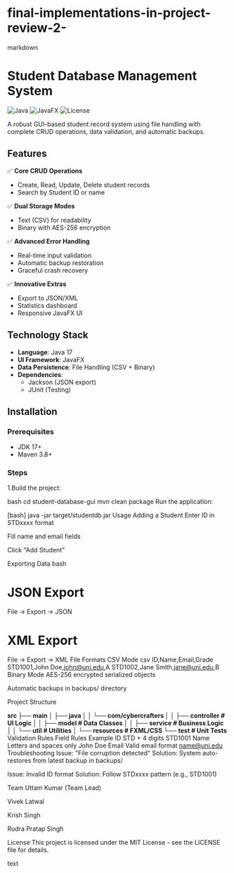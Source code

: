 # final-implementations-in-project-review-2-
markdown
# Student Database Management System

![Java](https://img.shields.io/badge/Java-17-blue)
![JavaFX](https://img.shields.io/badge/JavaFX-17-orange)
![License](https://img.shields.io/badge/License-MIT-green)

A robust GUI-based student record system using file handling with complete CRUD operations, data validation, and automatic backups.


## Features

✅ **Core CRUD Operations**  
- Create, Read, Update, Delete student records  
- Search by Student ID or name  

✅ **Dual Storage Modes**  
- Text (CSV) for readability  
- Binary with AES-256 encryption  

✅ **Advanced Error Handling**  
- Real-time input validation  
- Automatic backup restoration  
- Graceful crash recovery  

✅ **Innovative Extras**  
- Export to JSON/XML  
- Statistics dashboard  
- Responsive JavaFX UI  

## Technology Stack

- **Language**: Java 17
- **UI Framework**: JavaFX
- **Data Persistence**: File Handling (CSV + Binary)
- **Dependencies**: 
  - Jackson (JSON export)
  - JUnit (Testing)

## Installation

### Prerequisites
- JDK 17+
- Maven 3.8+

### Steps
1.Build the project:

bash
cd student-database-gui
mvn clean package
Run the application:

[bash]
java -jar target/studentdb.jar
Usage
Adding a Student
Enter ID in STDxxxx format

Fill name and email fields

Click "Add Student"

Exporting Data
bash
# JSON Export
File → Export → JSON

# XML Export 
File → Export → XML
File Formats
CSV Mode
csv
ID,Name,Email,Grade
STD1001,John Doe,john@uni.edu,A
STD1002,Jane Smith,jane@uni.edu,B
Binary Mode
AES-256 encrypted serialized objects

Automatic backups in backups/ directory

Project Structure

**src
├── main
│   ├── java
│   │   └── com/cybercrafters
│   │       ├── controller   # UI Logic
│   │       ├── model        # Data Classes
│   │       ├── service      # Business Logic
│   │       └── util       # Utilities
│   └── resources          # FXML/CSS
└── test             # Unit Tests**
Validation Rules
Field	Rules	Example
ID	STD + 4 digits	STD1001
Name	Letters and spaces only	John Doe
Email	Valid email format	name@uni.edu
Troubleshooting
Issue: "File corruption detected"
Solution: System auto-restores from latest backup in backups/

Issue: Invalid ID format
Solution: Follow STDxxxx pattern (e.g., STD1001)

Team
Uttam Kumar (Team Lead)

Vivek Latwal

Krish Singh

Rudra Pratap Singh

License
This project is licensed under the MIT License - see the LICENSE file for details.

text

